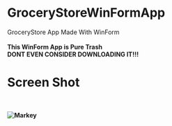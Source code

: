 # GroceryStoreWinFormApp
GroceryStore App Made With WinForm  
<br>
<b>This WinForm App is Pure Trash<b>
<br>
<b>DONT EVEN CONSIDER DOWNLOADING IT!!!</b>
<br>
# Screen Shot
<br>

![Markey](https://user-images.githubusercontent.com/110425449/183312169-c3af4b27-6946-497a-92d4-2d7bb82da619.PNG)
